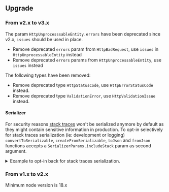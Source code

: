 ## Upgrade

### From v2.x to v3.x

The param `HttpUnprocesssableEntity.errors` have been deprecated since v2.x, `issues` should be used in place.

- Remove deprecated `errors` param from `HttpBadRequest`, use `issues` in `HttpUnprocessableEntity` instead
- Remove deprecated `errors` params from `HttpUnprocessableEntity`, use `issues` instead

The following types have been removed:

- Remove deprecated type `HttpStatusCode`, use `HttpErrorStatusCode` instead.
- Remove deprecated type `ValidationError`, use `HttpValidationIssue` instead.

#### Serializer

For security reasons [stack traces](https://developer.mozilla.org/en-US/docs/Web/JavaScript/Reference/Global_Objects/Error/stack)
won't be serialized anymore by default as they might contain sensitive information in production. To opt-in selectively
for stack traces serialization (ie: development or logging)
`convertToSerializable`, `createFromSerializable`, `toJson` and `fromJson` functions
accepts a `SerializerParams.includeStack` param as second argument.

<details>
<summary>Example to opt-in back for stack traces serialization.</summary>

```typescript
import { fromJson, toJson } from "@httpx/exception/serializer";

// To include stack traces (not safe in production)
const jsonWithStack = toJson(new HttpException(500), {
  includeStack: process.env.NODE_ENV === "development",
});

const eWithStrack = fromJson(json, {
  includeStack: process.env.NODE_ENV === "development",
});
```

</details>

### From v1.x to v2.x

Minimum node version is 18.x
